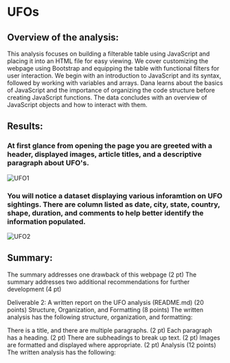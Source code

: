 # UFOs

## Overview of the analysis:
This analysis focuses on building a filterable table using JavaScript and placing it into an HTML file for easy viewing. We cover customizing the webpage using Bootstrap and equipping the table with functional filters for user interaction. We begin with an introduction to JavaScript and its syntax, followed by working with variables and arrays. Dana learns about the basics of JavaScript and the importance of organizing the code structure before creating JavaScript functions. The data concludes with an overview of JavaScript objects and how to interact with them.

## Results:
### At first glance from opening the page you are greeted with a header, displayed images, article titles, and a descriptive paragraph about UFO's.
![UFO1](https://user-images.githubusercontent.com/118647523/222353191-5f98b892-7c41-4168-8807-1f746339bcb8.png)

### You will notice a dataset displaying various inforamtion on UFO sightings. There are column listed as date, city, state, country, shape, duration, and comments to help better identify the information populated.
![UFO2](https://user-images.githubusercontent.com/118647523/222353840-44498773-6cad-4f90-a889-d6910c4ba79b.png)

## Summary:
The summary addresses one drawback of this webpage (2 pt)
The summary addresses two additional recommendations for further development (4 pt)


Deliverable 2: A written report on the UFO analysis (README.md) (20 points)
Structure, Organization, and Formatting (8 points)
The written analysis has the following structure, organization, and formatting:

There is a title, and there are multiple paragraphs. (2 pt)
Each paragraph has a heading. (2 pt)
There are subheadings to break up text. (2 pt)
Images are formatted and displayed where appropriate. (2 pt)
Analysis (12 points)
The written analysis has the following:
